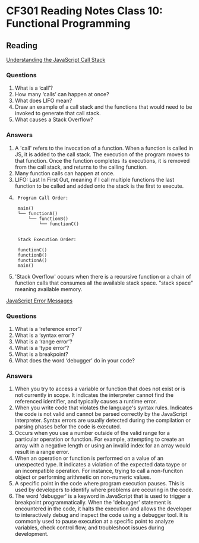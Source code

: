 # CF301 Reading Notes Class 10: Functional Programming

## Reading

[Understanding the JavaScript Call Stack](https://medium.freecodecamp.org/understanding-the-javascript-call-stack-861e41ae61d4)

### Questions

1. What is a ‘call’?
2. How many ‘calls’ can happen at once?
3. What does LIFO mean?
4. Draw an example of a call stack and the functions that would need to be invoked to generate that call stack.
5. What causes a Stack Overflow?

### Answers

1. A 'call' refers to the invocation of a function. When a function is called in JS, it is added to the call stack. The execution of the program moves to that function. Once the function completes its executions, it is removed from the call stack, and returns to the calling function.
2. Many function calls can happen at once. 
3. LIFO: Last In First Out, meaning if I call multiple functions the last function to be called and added onto the stack is the first to execute.
4. 
        Program Call Order:
        
        main()
        └── functionA()
            └── functionB()
                └── functionC()


        Stack Execution Order: 
        
        functionC()
        functionB()
        functionA()
        main()

5. 'Stack Overflow' occurs when there is a recursive function or a chain of function calls that consumes all the available stack space. "stack space" meaning available memory.

[JavaScript Error Messages](https://codeburst.io/javascript-error-messages-debugging-d23f84f0ae7c)

### Questions

1. What is a ‘reference error’?
2. What is a ‘syntax error’?
3. What is a ‘range error’?
4. What is a ‘type error’?
5. What is a breakpoint?
6. What does the word ‘debugger’ do in your code?

### Answers

1. When you try to access a variable or function that does not exist or is not currently in scope. It indicates the interpreter cannot find the referenced identifier, and typically causes a runtime error.
2. When you write code that violates the language's syntax rules. Indicates the code is not valid and cannot be parsed correctly by the JavaScript interpreter. Syntax errors are usually detected during the compilation or parsing phases befor the code is executed.
3. Occurs when you use a number outside of the valid range for a particular operation or function. For example, attempting to create an array with a negative length or using an invalid index for an array would result in a range error. 
4. When an operation or function is performed on a value of an unexpected type. It indicates a violation of the expected data taype or an incompatible operation. For instance, trying to call a non-funciton object or performing arithmetic on non-numeric values.
5. A specific point in the code where program execution pauses. This is used by developers to identify where problems are occuring in the code.
6. The word 'debugger' is a keyword in JavaScript that is used to trigger a breakpoint programmatically. When the 'debugger' statement is encountered in the code, it halts the execution and allows the developer to interactively debug and inspect the code using a debugger tool. It is commonly used to pause execution at a specific point to analyze variables, check control flow, and troubleshoot issues during development.
